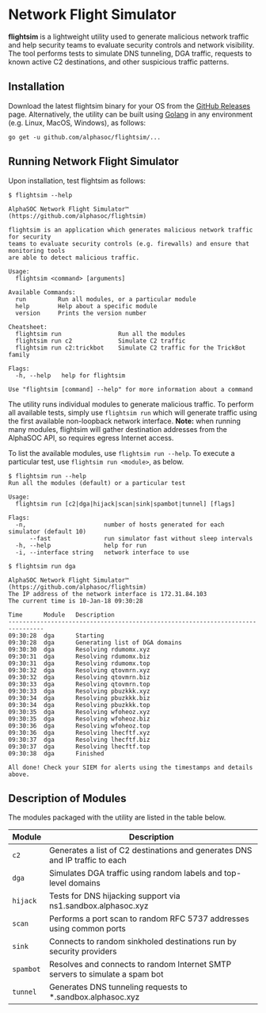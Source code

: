 # Network Flight Simulator

**flightsim** is a lightweight utility used to generate malicious network traffic and help security teams to evaluate security controls and network visibility. The tool performs tests to simulate DNS tunneling, DGA traffic, requests to known active C2 destinations, and other suspicious traffic patterns.

## Installation

Download the latest flightsim binary for your OS from the [GitHub Releases](https://github.com/alphasoc/flightsim/releases) page. Alternatively, the utility can be built using [Golang](https://golang.org/doc/install) in any environment (e.g. Linux, MacOS, Windows), as follows:

```
go get -u github.com/alphasoc/flightsim/...
```

## Running Network Flight Simulator

Upon installation, test flightsim as follows:

```
$ flightsim --help

AlphaSOC Network Flight Simulator™ (https://github.com/alphasoc/flightsim)

flightsim is an application which generates malicious network traffic for security
teams to evaluate security controls (e.g. firewalls) and ensure that monitoring tools
are able to detect malicious traffic.

Usage:
  flightsim <command> [arguments]

Available Commands:
  run         Run all modules, or a particular module
  help        Help about a specific module
  version     Prints the version number

Cheatsheet:
  flightsim run                Run all the modules
  flightsim run c2             Simulate C2 traffic
  flightsim run c2:trickbot    Simulate C2 traffic for the TrickBot family

Flags:
  -h, --help   help for flightsim

Use "flightsim [command] --help" for more information about a command
```

The utility runs individual modules to generate malicious traffic. To perform all available tests, simply use `flightsim run` which will generate traffic using the first available non-loopback network interface. **Note:** when running many modules, flightsim will gather destination addresses from the AlphaSOC API, so requires egress Internet access.

To list the available modules, use `flightsim run --help`. To execute a particular test, use `flightsim run <module>`, as below.

```
$ flightsim run --help
Run all the modules (default) or a particular test

Usage:
  flightsim run [c2|dga|hijack|scan|sink|spambot|tunnel] [flags]

Flags:
  -n,                      number of hosts generated for each simulator (default 10)
      --fast               run simulator fast without sleep intervals
  -h, --help               help for run
  -i, --interface string   network interface to use

$ flightsim run dga

AlphaSOC Network Flight Simulator™ (https://github.com/alphasoc/flightsim)
The IP address of the network interface is 172.31.84.103
The current time is 10-Jan-18 09:30:28

Time      Module   Description
--------------------------------------------------------------------------------
09:30:28  dga      Starting
09:30:28  dga      Generating list of DGA domains
09:30:30  dga      Resolving rdumomx.xyz
09:30:31  dga      Resolving rdumomx.biz
09:30:31  dga      Resolving rdumomx.top
09:30:32  dga      Resolving qtovmrn.xyz
09:30:32  dga      Resolving qtovmrn.biz
09:30:33  dga      Resolving qtovmrn.top
09:30:33  dga      Resolving pbuzkkk.xyz
09:30:34  dga      Resolving pbuzkkk.biz
09:30:34  dga      Resolving pbuzkkk.top
09:30:35  dga      Resolving wfoheoz.xyz
09:30:35  dga      Resolving wfoheoz.biz
09:30:36  dga      Resolving wfoheoz.top
09:30:36  dga      Resolving lhecftf.xyz
09:30:37  dga      Resolving lhecftf.biz
09:30:37  dga      Resolving lhecftf.top
09:30:38  dga      Finished

All done! Check your SIEM for alerts using the timestamps and details above.
```

## Description of Modules

The modules packaged with the utility are listed in the table below.

| Module    | Description                                                                   |
| --------- | ----------------------------------------------------------------------------- |
| `c2`      | Generates a list of C2 destinations and generates DNS and IP traffic to each  |
| `dga`     | Simulates DGA traffic using random labels and top-level domains               |
| `hijack`  | Tests for DNS hijacking support via ns1.sandbox.alphasoc.xyz                  |
| `scan`    | Performs a port scan to random RFC 5737 addresses using common ports          |
| `sink`    | Connects to random sinkholed destinations run by security providers           |
| `spambot` | Resolves and connects to random Internet SMTP servers to simulate a spam bot  |
| `tunnel`  | Generates DNS tunneling requests to \*.sandbox.alphasoc.xyz                   |
